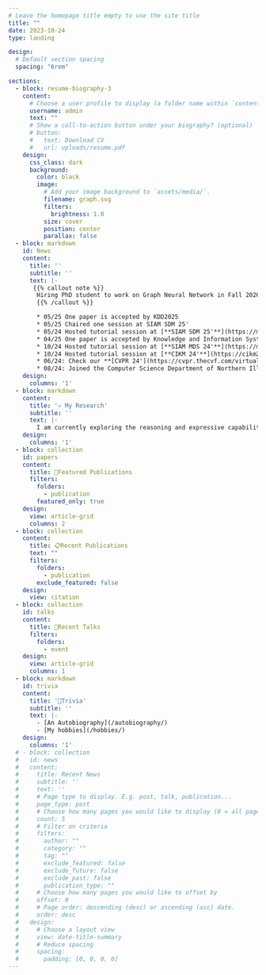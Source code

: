 ```yaml
---
# Leave the homepage title empty to use the site title
title: ""
date: 2023-10-24
type: landing

design:
  # Default section spacing
  spacing: "6rem"

sections:
  - block: resume-biography-3
    content:
      # Choose a user profile to display (a folder name within `content/authors/`)
      username: admin
      text: ""
      # Show a call-to-action button under your biography? (optional)
      # button:
      #   text: Download CV
      #   url: uploads/resume.pdf
    design:
      css_class: dark
      background:
        color: black
        image:
          # Add your image background to `assets/media/`.
          filename: graph.svg
          filters:
            brightness: 1.0
          size: cover
          position: center
          parallax: false
  - block: markdown
    id: News
    content:
      title: ''
      subtitle: ''
      text: |-
       {{% callout note %}}
        Hiring PhD student to work on Graph Neural Network in Fall 2026. Fill [**this form**](https://docs.google.com/forms/d/e/1FAIpQLSfn6kMO-Wleb7R2NJLsJsbTc5N7gX1r4hx5oZacs2Od-rGUEA/viewform?usp=send_form) to apply.
        {{% /callout %}}

        * 05/25 One paper is accepted by KDD2025
        * 05/25 Chaired one session at SIAM SDM 25'
        * 05/24 Hosted tutorial session at [**SIAM SDM 25'**](https://meetings.siam.org/program.cfm?CONFCODE=SDM25) 
        * 04/25 One paper is accepted by Knowledge and Information Systems (KAIS)
        * 10/24 Hosted tutorial session at [**SIAM MDS 24'**](https://meetings.siam.org/sess/dsp_programsess.cfm?SESSIONCODE=80791)
        * 10/24 Hosted tutorial session at [**CIKM 24'**](https://cikm2024.org/tutorials/) 
        * 06/24: Check our **[CVPR 24'](https://cvpr.thecvf.com/virtual/2024/tutorial/23726)** tutorial on <u>Unifying Spectral and Spatial Graph Neural Network</u>. See the tutorial website [CVPR 24' Tutorial](https://xgraph.team/course/cvpr24/).
        * 08/24: Joined the Computer Science Department of Northern Illinois University
    design:
      columns: '1'
  - block: markdown
    content:
      title: '♾️ My Research'
      subtitle: ''
      text: |-
        I am currently exploring the reasoning and expressive capabilities of Graph Neural Networks. I am also excited about using neural networks to tackle challenging scientific problems that have yet to be addressed. Feel free to reach out if you see potential alignment and are interested in collaborating.
    design:
      columns: '1'
  - block: collection
    id: papers
    content:
      title: 📌Featured Publications
      filters:
        folders:
          - publication
        featured_only: true
    design:
      view: article-grid
      columns: 2
  - block: collection
    content:
      title: 📋Recent Publications
      text: ""
      filters:
        folders:
          - publication
        exclude_featured: false
    design:
      view: citation
  - block: collection
    id: talks
    content:
      title: 📢Recent Talks
      filters:
        folders:
          - event
    design:
      view: article-grid
      columns: 1
  - block: markdown
    id: trivia
    content:
      title: '🤖Trivia'
      subtitle: ''
      text: |-
        - [An Autobiography](/autobiography/)
        - [My hobbies](/hobbies/)
    design:
      columns: '1'
  # - block: collection
  #   id: news
  #   content:
  #     title: Recent News
  #     subtitle: ''
  #     text: ''
  #     # Page type to display. E.g. post, talk, publication...
  #     page_type: post
  #     # Choose how many pages you would like to display (0 = all pages)
  #     count: 5
  #     # Filter on criteria
  #     filters:
  #       author: ""
  #       category: ""
  #       tag: ""
  #       exclude_featured: false
  #       exclude_future: false
  #       exclude_past: false
  #       publication_type: ""
  #     # Choose how many pages you would like to offset by
  #     offset: 0
  #     # Page order: descending (desc) or ascending (asc) date.
  #     order: desc
  #   design:
  #     # Choose a layout view
  #     view: date-title-summary
  #     # Reduce spacing
  #     spacing:
  #       padding: [0, 0, 0, 0]
---
```

